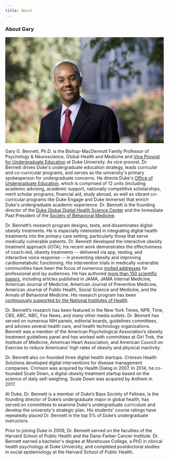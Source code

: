 ```yaml
---
title: About
---
```

### About Gary
<img src="/images/151209_bennett005.jpg?raw=true" alt=" " style="max-width:100%;">
	
Gary G. Bennett, Ph.D. is the Bishop-MacDermott Family Professor of Psychology &amp; Neuroscience, Global Health and Medicine and [Vice Provost for Undergraduate Education](http://undergraduate.duke.edu) at Duke University. As vice provost, Dr. Bennett drives Duke's undergraduate education strategy, leads curricular and co-curricular programs, and serves as the university's primary spokesperson for undergraduate concerns.  He directs Duke's [Office of Undergraduate Education](http://undergraduate.duke.edu), which is comprised of 12 units (including academic advising, academic support, nationally  competitive scholarships, merit scholar programs,  financial aid, study abroad, as well as vibrant co-curricular programs like Duke Engage and Duke Immerse) that enrich Duke's undergraduate academic experience.   Dr. Bennett is the founding director of the [Duke Global Digital Health Science Center](http://www.dukedigitalhealth.org) and the Immediate Past President of the <a href="http://www.sbm.org" rel="nofollow">Society of Behavioral Medicine</a>.

Dr. Bennett’s research program designs, tests, and disseminates digital obesity treatments. He is especially interested in integrating digital health treatments into the primary care setting, particularly those that serve medically vulnerable patients. Dr. Bennett developed the interactive obesity treatment approach (iOTA);  his recent work demonstrates the effectiveness of coach-led,  obesity treatments -- delivered via app, texting, and interactive voice response -- in preventing obesity and improving cardiometabolic functioning. His  intervention trials in medically vulnerable communities
 have been the focus of numerous [invited addresses](http://drgarybennett.com//speaking/) for professional and lay audiences. He has authored [more than 150 scientific papers](https://www.ncbi.nlm.nih.gov/pubmed/?term=(Bennett+g%5BAU%5D)+AND+(duke+OR+harvard+OR+dana)), including articles published in JAMA, JAMA Internal Medicine, American Journal of Medicine, American Journal of Preventive Medicine, American Journal of Public Health, Social Science and Medicine, and the Annals of Behavioral Medicine. His research program has been [continuously supported by the National Institutes of Health](https://projectreporter.nih.gov/Reporter_Viewsh.cfm?sl=12E0C80D4B8AC4D47598B8961CAA4A01A2FFCEB861BF). 

Dr. Bennett’s research has been featured in the New York Times, NPR, Time, CBS, ABC, NBC, Fox News, and many other media outlets. Dr. Bennett has served on numerous NIH panels, editorial boards, guidelines committees, and advises several health care, and health technology organizations. Bennett was a member of the American Psychological Association’s obesity treatment guidelines panel and has worked with committees at Girl Trek, the Institute of Medicine, American Heart Association, and American Council on Exercise to reduce Americans’ high rates of obesity and physical inactivity. 

Dr. Bennett also co-founded three digital health startups. Crimson Health Solutions developed digital interventions for disease management companies. Crimson was acquired by Health Dialog in 2007. In 2014, he co-founded Scale Down, a digital obesity treatment startup based on the science of daily self-weighing. Scale Down was acquired by Anthem in 2017. 
	
At Duke, Dr. Bennett is a member of Duke’s Bass Society of Fellows, is the founding director of Duke’s undergraduate major in global health, has served on committees to examine Duke's undergraduate curriculum and develop the university's strategic plan. His students' course ratings have repeatedly placed Dr. Bennett in the top 5% of Duke’s undergraduate instructors.

Prior to joining Duke in 2009, Dr. Bennett served on the faculties of the Harvard School of Public Health and the Dana-Farber Cancer Institute. Dr. Bennett earned a bachelor's degree at Morehouse College, a PhD in clinical health psychology at Duke University, and completed postdoctoral studies in social epidemiology at the Harvard School of Public Health.
